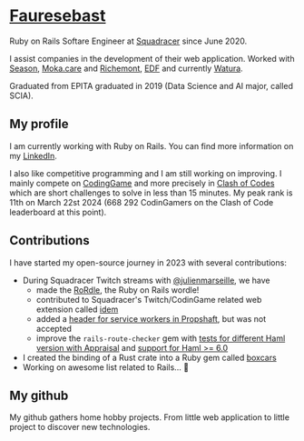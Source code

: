 # [Fauresebast](https://github.com/fauresebast)
Ruby on Rails Softare Engineer at [Squadracer](https://squadracer.com/) since June 2020.

I assist companies in the development of their web application. Worked with [Season](https://www.season-ed.com/), [Moka.care](http://moka.care/) and [Richemont](https://www.richemont.com/), [EDF](https://www.edf.fr/) and currently [Watura](https://watura.fr/). 

Graduated from EPITA graduated in 2019 (Data Science and AI major, called SCIA).

## My profile
I am currently working with Ruby on Rails. You can find more information on my [LinkedIn](https://www.linkedin.com/in/fauresebast/).

I also like competitive programming and I am still working on improving. I mainly compete on [CodingGame](https://www.codingame.com/profile/3d63099f61c408eaeac7be86dc3669be7382352) and more precisely in [Clash of Codes](https://www.codingame.com/multiplayer/clashofcode) which are short challenges to solve in less than 15 minutes. My peak rank is 11th on March 22st 2024 (668 292 CodinGamers on the Clash of Code leaderboard at this point).

## Contributions
I have started my open-source journey in 2023 with several contributions:
- During Squadracer Twitch streams with [@julienmarseille](https://github.com/julienmarseille), we have 
  - made the [RoRdle](https://github.com/squadracer/rordle), the Ruby on Rails wordle!
  - contributed to Squadracer's Twitch/CodinGame related web extension called [idem](https://github.com/squadracer/idem)
  - added a [header for service workers in Propshaft](https://github.com/rails/propshaft/pull/153), but was not accepted
  - improve the `rails-route-checker` gem with [tests for different Haml version with Appraisal](https://github.com/daveallie/rails-route-checker/pull/9) and [support for Haml >= 6.0](https://github.com/daveallie/rails-route-checker/pull/10)
- I created the binding of a Rust crate into a Ruby gem called [boxcars](https://github.com/fauresebast/boxcars-gem)
- Working on awesome list related to Rails... 👀

## My github
My github gathers home hobby projects. From little web application to little project to discover new technologies.

<!--
**fauresebast/fauresebast** is a ✨ _special_ ✨ repository because its `README.md` (this file) appears on your GitHub profile.

Here are some ideas to get you started:

- 🔭 I’m currently working on ...
- 🌱 I’m currently learning ...
- 👯 I’m looking to collaborate on ...
- 🤔 I’m looking for help with ...
- 💬 Ask me about ...
- 📫 How to reach me: ...
- 😄 Pronouns: ...
- ⚡ Fun fact: ...
-->
